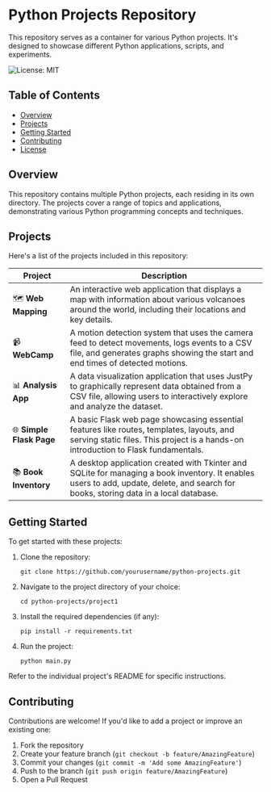 # Python Projects Repository

This repository serves as a container for various Python projects. It's designed to showcase different Python applications, scripts, and experiments.

![License: MIT](https://img.shields.io/badge/License-MIT-yellow.svg)

## Table of Contents

- [Overview](#overview)
- [Projects](#projects)
- [Getting Started](#getting-started)
- [Contributing](#contributing)
- [License](#license)

## Overview

This repository contains multiple Python projects, each residing in its own directory. The projects cover a range of topics and applications, demonstrating various Python programming concepts and techniques.

## Projects

Here's a list of the projects included in this repository:

| Project                  | Description                                                                                                                                                                           |
| ------------------------ | ------------------------------------------------------------------------------------------------------------------------------------------------------------------------------------- |
| 🗺️ **Web Mapping**       | An interactive web application that displays a map with information about various volcanoes around the world, including their locations and key details.                              |
| 📹 **WebCamp**           | A motion detection system that uses the camera feed to detect movements, logs events to a CSV file, and generates graphs showing the start and end times of detected motions.         |
| 📊 **Analysis App**      | A data visualization application that uses JustPy to graphically represent data obtained from a CSV file, allowing users to interactively explore and analyze the dataset.            |
| 🌐 **Simple Flask Page** | A basic Flask web page showcasing essential features like routes, templates, layouts, and serving static files. This project is a hands-on introduction to Flask fundamentals.        |
| 📚 **Book Inventory**    | A desktop application created with Tkinter and SQLite for managing a book inventory. It enables users to add, update, delete, and search for books, storing data in a local database. |

## Getting Started

To get started with these projects:

1. Clone the repository:

   ```
   git clone https://github.com/yourusername/python-projects.git
   ```

2. Navigate to the project directory of your choice:

   ```
   cd python-projects/project1
   ```

3. Install the required dependencies (if any):

   ```
   pip install -r requirements.txt
   ```

4. Run the project:
   ```
   python main.py
   ```

Refer to the individual project's README for specific instructions.

## Contributing

Contributions are welcome! If you'd like to add a project or improve an existing one:

1. Fork the repository
2. Create your feature branch (`git checkout -b feature/AmazingFeature`)
3. Commit your changes (`git commit -m 'Add some AmazingFeature'`)
4. Push to the branch (`git push origin feature/AmazingFeature`)
5. Open a Pull Request
